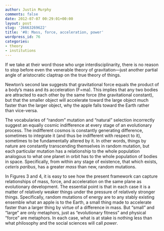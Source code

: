 ```yaml
---
author: Justin Murphy
comments: false
date: 2012-07-07 00:29:01+00:00
layout: post
slug: '26663269622'
title: '#8: Mass, force, acceleration, power'
wordpress_id: 76
categories:
- theory
- institutions
---
```


If we take at their word those who urge interdisciplinarity, there is no reason to stop before even the venerable theory of gravitation—just another partial angle of aristocratic claptrap on the true theory of things.




Newton’s second law suggests that gravitational force equals the product of a body’s mass and its acceleration (F=ma). This implies that any two bodies are attracted to each other by the same force (the gravitational constant), but that the smaller object will accelerate toward the large object much faster than the larger object, why the apple falls toward the Earth rather than vice-versa.




The vocabularies of “random” mutation and “natural” selection incorrectly suggest an equally cosmic indifference at every stage of an evolutionary process. The indifferent cosmos is constantly generating difference, sometimes to integrate it (and thus be indifferent with respect to it), sometimes to be fundamentally altered by it. In other words, things by nature are constantly transcending themselves in random mutation, but each particular mutation has a relationship to the whole population analogous to what one planet in orbit has to the whole population of bodies in space. Specifically, from within any stage of existence, that which exists, _ceteris paribus_, has a greater _mass_ than new, random mutations.




In Figures 3 and 4, it is easy to see how the present framework can capture relationships of mass, force, and acceleration on the same plane as evolutionary development. The essential point is that in each case it is a matter of relatively weaker things under the pressure of relatively stronger things. Specifically, random mutations of energy are to any stably existing ensemble what an apple is to the Earth, a small thing made to accelerate faster than a larger thing by virtue of a difference in mass. But “small” and “large” are only metaphors, just as “evolutionary fitness” and physical “force” are metaphors. In each case, what is at stake is nothing less than what philosophy and the social sciences will call _power_.